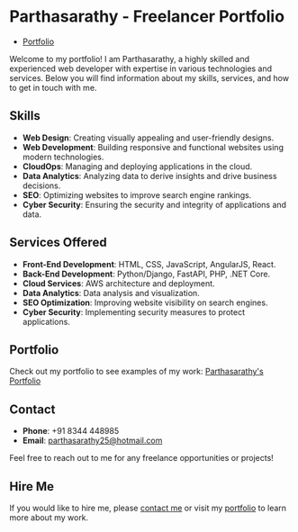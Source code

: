 # Parthasarathy - Freelancer Portfolio
- [Portfolio](https://parthasarathyswd.github.io/portfolio-latest/)

Welcome to my portfolio! I am Parthasarathy, a highly skilled and experienced web developer with expertise in various technologies and services. Below you will find information about my skills, services, and how to get in touch with me.

## Skills

- **Web Design**: Creating visually appealing and user-friendly designs.
- **Web Development**: Building responsive and functional websites using modern technologies.
- **CloudOps**: Managing and deploying applications in the cloud.
- **Data Analytics**: Analyzing data to derive insights and drive business decisions.
- **SEO**: Optimizing websites to improve search engine rankings.
- **Cyber Security**: Ensuring the security and integrity of applications and data.

## Services Offered

- **Front-End Development**: HTML, CSS, JavaScript, AngularJS, React.
- **Back-End Development**: Python/Django, FastAPI, PHP, .NET Core.
- **Cloud Services**: AWS architecture and deployment.
- **Data Analytics**: Data analysis and visualization.
- **SEO Optimization**: Improving website visibility on search engines.
- **Cyber Security**: Implementing security measures to protect applications.

## Portfolio

Check out my portfolio to see examples of my work: [Parthasarathy's Portfolio](https://your-github-username.github.io/your-repo-name/)

## Contact

- **Phone**: +91 8344 448985
- **Email**: parthasarathy25@hotmail.com

Feel free to reach out to me for any freelance opportunities or projects!

## Hire Me

If you would like to hire me, please [contact me](mailto:parthasarathy25@hotmail.com) or visit my [portfolio](https://your-github-username.github.io/your-repo-name/) to learn more about my work.
